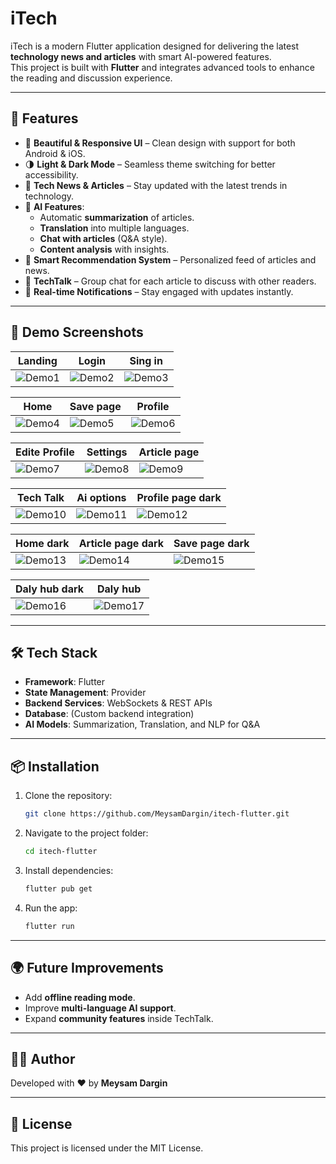 # iTech

iTech is a modern Flutter application designed for delivering the latest **technology news and articles** with smart AI-powered features.  
This project is built with **Flutter** and integrates advanced tools to enhance the reading and discussion experience.

---

## 🚀 Features

- 📱 **Beautiful & Responsive UI** – Clean design with support for both Android & iOS.  
- 🌗 **Light & Dark Mode** – Seamless theme switching for better accessibility.  
- 📰 **Tech News & Articles** – Stay updated with the latest trends in technology.  
- 🤖 **AI Features**:
  - Automatic **summarization** of articles.  
  - **Translation** into multiple languages.  
  - **Chat with articles** (Q&A style).  
  - **Content analysis** with insights.  
- 🎯 **Smart Recommendation System** – Personalized feed of articles and news.  
- 💬 **TechTalk** – Group chat for each article to discuss with other readers.  
- 🔔 **Real-time Notifications** – Stay engaged with updates instantly.  

---

## 📸 Demo Screenshots  

| Landing | Login | Sing in |  
|------|---------|---------|  
| ![Demo1](demo/Screenshot%202025-09-22%20at%209.02.23%E2%80%AFPM.png) | ![Demo2](demo/Screenshot%202025-09-22%20at%209.02.35%E2%80%AFPM.png) | ![Demo3](demo/Screenshot%202025-09-22%20at%209.02.43%E2%80%AFPM.png) |  

| Home | Save page | Profile |  
|---------------|----------|-----------|  
| ![Demo4](demo/Screenshot%202025-09-22%20at%209.03.07%E2%80%AFPM.png) | ![Demo5](demo/Screenshot%202025-09-22%20at%209.03.18%E2%80%AFPM.png) | ![Demo6](demo/Screenshot%202025-09-22%20at%209.03.43%E2%80%AFPM.png) |  

| Edite Profile | Settings | Article page |  
|---------|----------|--------|  
| ![Demo7](demo/Screenshot%202025-09-22%20at%209.03.53%E2%80%AFPM.png) | ![Demo8](demo/Screenshot%202025-09-22%20at%209.04.05%E2%80%AFPM.png) | ![Demo9](demo/Screenshot%202025-09-22%20at%209.04.31%E2%80%AFPM.png) |  

| Tech Talk | Ai options | Profile page dark |  
|---------------|-------|----------|  
| ![Demo10](demo/Screenshot%202025-09-22%20at%209.04.52%E2%80%AFPM.png) | ![Demo11](demo/Screenshot%202025-09-22%20at%209.05.04%E2%80%AFPM.png) | ![Demo12](demo/Screenshot%202025-09-22%20at%209.05.47%E2%80%AFPM.png) |  

| Home dark | Article page dark | Save page dark |  
|-----------|------------|-------|  
| ![Demo13](demo/Screenshot%202025-09-22%20at%209.05.54%E2%80%AFPM.png) | ![Demo14](demo/Screenshot%202025-09-22%20at%209.06.08%E2%80%AFPM.png) | ![Demo15](demo/Screenshot%202025-09-22%20at%209.06.30%E2%80%AFPM.png) |  

| Daly hub dark | Daly hub |  
|------|---------|  
| ![Demo16](demo/Screenshot%202025-09-22%20at%209.06.45%E2%80%AFPM.png) | ![Demo17](demo/Screenshot%202025-09-22%20at%209.06.56%E2%80%AFPM.png) |

---

## 🛠️ Tech Stack

- **Framework**: Flutter  
- **State Management**: Provider  
- **Backend Services**: WebSockets & REST APIs  
- **Database**: (Custom backend integration)  
- **AI Models**: Summarization, Translation, and NLP for Q&A  

---

## 📦 Installation

1. Clone the repository:
   ```bash
   git clone https://github.com/MeysamDargin/itech-flutter.git
   ```
2. Navigate to the project folder:
   ```bash
   cd itech-flutter
   ```
3. Install dependencies:
   ```bash
   flutter pub get
   ```
4. Run the app:
   ```bash
   flutter run
   ```

---

## 🌍 Future Improvements

- Add **offline reading mode**.  
- Improve **multi-language AI support**.  
- Expand **community features** inside TechTalk.  

---

## 👨‍💻 Author

Developed with ❤️ by **Meysam Dargin**  

---

## 📜 License

This project is licensed under the MIT License.
